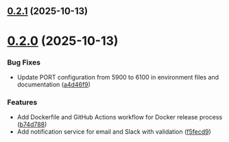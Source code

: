## [0.2.1](https://github.com/governify/notificator/compare/v0.2.0...v0.2.1) (2025-10-13)



# [0.2.0](https://github.com/governify/notificator/compare/f5fecd9cecf75dd5d71a20ae898ac0526210d0de...v0.2.0) (2025-10-13)


### Bug Fixes

* Update PORT configuration from 5900 to 6100 in environment files and documentation ([a4d46f9](https://github.com/governify/notificator/commit/a4d46f9f9050443cc2848e42c9d571b387f4e9cc))


### Features

* Add Dockerfile and GitHub Actions workflow for Docker release process ([b74d788](https://github.com/governify/notificator/commit/b74d788d3214773307f735db3a5e8e462155efea))
* Add notification service for email and Slack with validation ([f5fecd9](https://github.com/governify/notificator/commit/f5fecd9cecf75dd5d71a20ae898ac0526210d0de))



